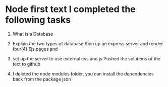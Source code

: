 # Node first text I completed the following tasks

1. What is a Database

2. Explain the two types of database Spin up an express server and render four(4) Ejs pages and
3. set up the server to use external css and js Pushed the solutions of the text to github
4. I deleted the node modules folder, you can install the dependencies back from the package json
